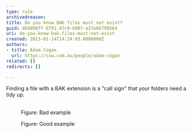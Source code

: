 ```yaml
---
type: rule
archivedreason: 
title: Do you know BAK files must not exist?
guid: db9898ff-0791-47c9-b007-a37e66799564
uri: do-you-know-bak-files-must-not-exist
created: 2013-01-14T14:24:03.0000000Z
authors:
- title: Adam Cogan
  url: https://ssw.com.au/people/adam-cogan
related: []
redirects: []

---
```



Finding a file with a BAK extension is a &quot;call sign&quot; that your folders need a tidy up.
<br><excerpt class='endintro'></excerpt><br>
<dl class="badImage">
            <dt><img src="/SoftwareDevelopment/RulesToBetterDotNETProjects/PublishingImages/bak-bad.jpg" alt="" /></dt>
            <dd>Figure&#58; Bad example</dd>
        </dl>
        <dl class="goodImage">
            <dt><img src="/SoftwareDevelopment/RulesToBetterDotNETProjects/PublishingImages/bak-good.jpg" alt="" /></dt>
            <dd>Figure&#58; Good example</dd>
        </dl>



